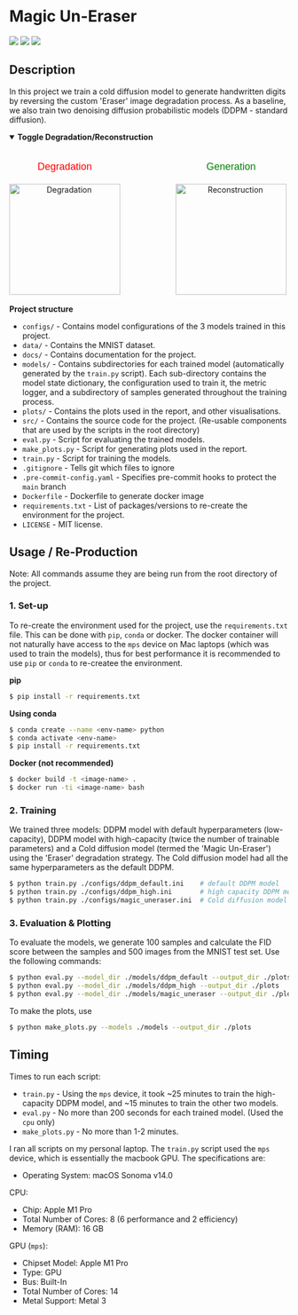 # Magic Un-Eraser

<a href="https://pytorch.org/"><img src="https://img.shields.io/badge/PyTorch-v2.2.0-red.svg?logo=PyTorch&style=for-the-badge" /></a>
<a href="#"><img src="https://img.shields.io/badge/python-v3.12.2-blue.svg?logo=python&style=for-the-badge" /></a>
<a href="https://hub.docker.com/r/milesial/unet"><img src="https://img.shields.io/badge/docker%20image-available-blue?logo=Docker&style=for-the-badge" /></a>

## Description

In this project we train a cold diffusion model to generate handwritten digits by reversing the custom 'Eraser' image degradation process. As a baseline, we also train two denoising diffusion probabilistic models (DDPM - standard diffusion).

<details open>
<summary><b>Toggle Degradation/Reconstruction</b></summary>
<br>
<div style="display: flex; justify-content: flex-start; gap: 100px;">
    <div style="text-align: center;">
        <p style="font-size: 18px; font-family: Arial, sans-serif; color: red; margin-bottom: 20px;">Degradation</p>
        <img id="degradationGif" src="plots/degradation.gif" alt="Degradation" style="width: 200px;">
    </div>
    <div style="text-align: center;">
        <p style="font-size: 18px; font-family: Arial, sans-serif; color: green; margin-bottom: 20px;">Generation</p>
        <img id="reconstructionGif" src="plots/reconstruction.gif" alt="Reconstruction" style="width: 200px;">
    </div>
</div>
</details>

<br>
<b>Project structure</b>

- `configs/` - Contains model configurations of the 3 models trained in this project.
- `data/` - Contains the MNIST dataset.
- `docs/` - Contains documentation for the project.
- `models/` - Contains subdirectories for each trained model (automatically generated by the `train.py` script). Each sub-directory contains the model state dictionary, the configuration used to train it, the metric logger, and a subdirectory of samples generated throughout the training process.
- `plots/` - Contains the plots used in the report, and other visualisations.
- `src/` - Contains the source code for the project. (Re-usable components that are used by the scripts in the root directory)
- `eval.py` - Script for evaluating the trained models.
- `make_plots.py` - Script for generating plots used in the report.
- `train.py` - Script for training the models.
- `.gitignore` - Tells git which files to ignore
- `.pre-commit-config.yaml` - Specifies pre-commit hooks to protect the `main` branch
- `Dockerfile` - Dockerfile to generate docker image
- `requirements.txt` - List of packages/versions to re-create the environment for the project.
- `LICENSE` - MIT license.

## Usage / Re-Production

Note: All commands assume they are being run from the root directory of the project.

### 1. Set-up

To re-create the environment used for the project, use the `requirements.txt` file. This can be done with `pip`, `conda` or docker. The docker container will not naturally have access to the `mps` device on Mac laptops (which was used to train the models), thus for best performance it is recommended to use `pip` or `conda` to re-createe the environment.

<b>pip</b>

```bash
$ pip install -r requirements.txt
```

<b>Using conda</b>

```bash
$ conda create --name <env-name> python
$ conda activate <env-name>
$ pip install -r requirements.txt
```

<b>Docker (not recommended)</b>

```bash
$ docker build -t <image-name> .
$ docker run -ti <image-name> bash
```

### 2. Training

We trained three models: DDPM model with default hyperparameters (low-capacity), DDPM model with high-capacity (twice the number of trainable parameters) and a Cold diffusion model (termed the 'Magic Un-Eraser') using the 'Eraser' degradation strategy. The Cold diffusion model had all the same hyperparameters as the default DDPM.

```bash
$ python train.py ./configs/ddpm_default.ini    # default DDPM model
$ python train.py ./configs/ddpm_high.ini       # high capacity DDPM model
$ python train.py ./configs/magic_uneraser.ini  # Cold diffusion model ("Magic Un-Eraser")
```

### 3. Evaluation & Plotting

To evaluate the models, we generate 100 samples and calculate the FID score between the samples and 500 images from the MNIST test set. Use the following commands:

```bash
$ python eval.py --model_dir ./models/ddpm_default --output_dir ./plots
$ python eval.py --model_dir ./models/ddpm_high --output_dir ./plots
$ python eval.py --model_dir ./models/magic_uneraser --output_dir ./plots
```

To make the plots, use

```bash
$ python make_plots.py --models ./models --output_dir ./plots
```

## Timing

Times to run each script:
- `train.py` - Using the `mps` device, it took ~25 minutes to train the high-capacity DDPM model, and ~15 minutes to train the other two models.
- `eval.py` - No more than 200 seconds for each trained model. (Used the `cpu` only)
- `make_plots.py` - No more than 1-2 minutes.

I ran all scripts on my personal laptop. The `train.py` script used the `mps` device, which is essentially the macbook GPU. The specifications are:
- Operating System: macOS Sonoma v14.0

CPU:
- Chip:	Apple M1 Pro
- Total Number of Cores: 8 (6 performance and 2 efficiency)
- Memory (RAM): 16 GB

GPU (`mps`):
- Chipset Model: Apple M1 Pro
- Type: GPU
- Bus: Built-In
- Total Number of Cores: 14
- Metal Support: Metal 3
